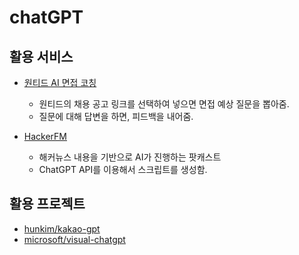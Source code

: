 # chatGPT

## 활용 서비스

- [원티드 AI 면접 코칭](https://www.wanted.co.kr/ai-interview)
  - 원티드의 채용 공고 링크를 선택하여 넣으면 면접 예상 질문을 뽑아줌.
  - 질문에 대해 답변을 하면, 피드백을 내어줌.


- [HackerFM](https://hackerfm.com/)
  - 해커뉴스 내용을 기반으로 AI가 진행하는 팟캐스트
  - ChatGPT API를 이용해서 스크립트를 생성함.

## 활용 프로젝트

- [hunkim/kakao-gpt](https://github.com/hunkim/kakao-gpt)
- [microsoft/visual-chatgpt](https://github.com/microsoft/visual-chatgpt)
